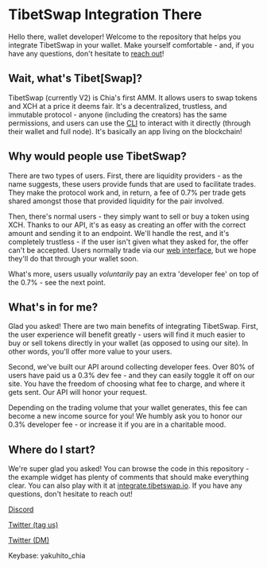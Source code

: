 # TibetSwap Integration There

Hello there, wallet developer! Welcome to the repository that helps you integrate TibetSwap in your wallet. Make yourself comfortable - and, if you have any questions, don't hesitate to [reach out](https://twitter.com/yakuh1t0)!


## Wait, what's Tibet[Swap]?

TibetSwap (currently V2) is Chia's first AMM. It allows users to swap tokens and XCH at a price it deems fair. It's a decentralized, trustless, and immutable protocol - anyone (including the creators) has the same permissions, and users can use the [CLI](https://github.com/yakuhito/tibet) to interact with it directly (through their wallet and full node). It's basically an app living on the blockchain!


## Why would people use TibetSwap?

There are two types of users. First, there are liquidity providers - as the name suggests, these users provide funds that are used to facilitate trades. They make the protocol work and, in return, a fee of 0.7% per trade gets shared amongst those that provided liquidity for the pair involved.


Then, there's normal users - they simply want to sell or buy a token using XCH. Thanks to our API, it's as easy as creating an offer with the correct amount and sending it to an endpoint. We'll handle the rest, and it's completely trustless - if the user isn't given what they asked for, the offer can't be accepted. Users normally trade via our [web interface](https://v2.tibetswap.io/), but we hope they'll do that through your wallet soon.


What's more, users usually *voluntarily* pay an extra 'developer fee' on top of the 0.7% - see the next point.

## What's in for me?

Glad you asked! There are two main benefits of integrating TibetSwap. First, the user experience will benefit greatly - users will find it much easier to buy or sell tokens directly in your wallet (as opposed to using our site). In other words, you'll offer more value to your users.


Second, we've built our API around collecting developer fees. Over 80% of users have paid us a 0.3% dev fee - and they can easily toggle it off on our site. You have the freedom of choosing what fee to charge, and where it gets sent. Our API will honor your request.


Depending on the trading volume that your wallet generates, this fee can become a new income source for you! We humbly ask you to honor our 0.3% developer fee - or increase it if you are in a charitable mood.

## Where do I start?

We're super glad you asked! You can browse the code in this repository - the example widget has plenty of comments that should make everything clear. You can also play with it at [integrate.tibetswap.io](https://integrate.tibetswap.io). If you have any questions, don't hesitate to reach out!


[Discord](https://discord.com/invite/D8xRkEPxrx)

[Twitter (tag us)](https://twitter.com/TibetSwap)

[Twitter (DM)](https://twitter.com/yakuh1t0)

Keybase: yakuhito_chia
